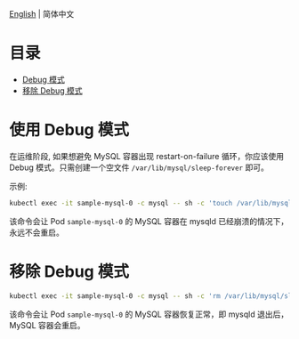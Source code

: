 [English](../en-us/DebugMode.md) | 简体中文

目录
=============
 * [Debug 模式](#debug-模式)
 * [移除 Debug 模式](#移除-debug-模式)


# 使用 Debug 模式

在运维阶段, 如果想避免 MySQL 容器出现 restart-on-failure 循环，你应该使用 Debug 模式。只需创建一个空文件 `/var/lib/mysql/sleep-forever` 即可。

示例:

```bash
kubectl exec -it sample-mysql-0 -c mysql -- sh -c 'touch /var/lib/mysql/sleep-forever'
```
该命令会让 Pod `sample-mysql-0` 的 MySQL 容器在 mysqld 已经崩溃的情况下，永远不会重启。

# 移除 Debug 模式

```bash
kubectl exec -it sample-mysql-0 -c mysql -- sh -c 'rm /var/lib/mysql/sleep-forever'
```
该命令会让 Pod `sample-mysql-0` 的 MySQL 容器恢复正常，即 mysqld 退出后，MySQL 容器会重启。